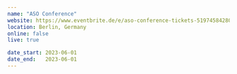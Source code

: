 ```yaml
---
name: "ASO Conference"
website: https://www.eventbrite.de/e/aso-conference-tickets-519745842807
location: Berlin, Germany
online: false
live: true

date_start: 2023-06-01
date_end:   2023-06-01
---
```


